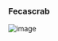 ###  Fecascrab


![image](https://github.com/user-attachments/assets/41c6241e-f837-466a-a16e-8521a2d56712)
